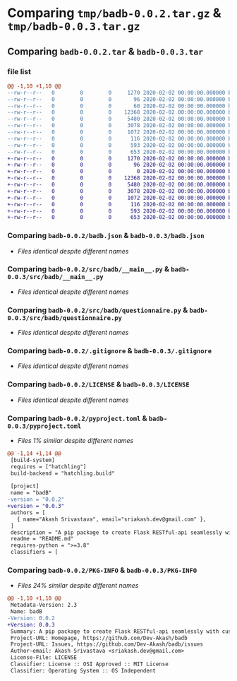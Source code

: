 # Comparing `tmp/badb-0.0.2.tar.gz` & `tmp/badb-0.0.3.tar.gz`

## Comparing `badb-0.0.2.tar` & `badb-0.0.3.tar`

### file list

```diff
@@ -1,10 +1,10 @@
--rw-r--r--   0        0        0     1270 2020-02-02 00:00:00.000000 badb-0.0.2/badb.json
--rw-r--r--   0        0        0       96 2020-02-02 00:00:00.000000 badb-0.0.2/requirements.txt
--rw-r--r--   0        0        0       60 2020-02-02 00:00:00.000000 badb-0.0.2/src/badb/__init__.py
--rw-r--r--   0        0        0    12368 2020-02-02 00:00:00.000000 badb-0.0.2/src/badb/__main__.py
--rw-r--r--   0        0        0     5480 2020-02-02 00:00:00.000000 badb-0.0.2/src/badb/questionnaire.py
--rw-r--r--   0        0        0     3078 2020-02-02 00:00:00.000000 badb-0.0.2/.gitignore
--rw-r--r--   0        0        0     1072 2020-02-02 00:00:00.000000 badb-0.0.2/LICENSE
--rw-r--r--   0        0        0      116 2020-02-02 00:00:00.000000 badb-0.0.2/README.md
--rw-r--r--   0        0        0      593 2020-02-02 00:00:00.000000 badb-0.0.2/pyproject.toml
--rw-r--r--   0        0        0      653 2020-02-02 00:00:00.000000 badb-0.0.2/PKG-INFO
+-rw-r--r--   0        0        0     1270 2020-02-02 00:00:00.000000 badb-0.0.3/badb.json
+-rw-r--r--   0        0        0       96 2020-02-02 00:00:00.000000 badb-0.0.3/requirements.txt
+-rw-r--r--   0        0        0        0 2020-02-02 00:00:00.000000 badb-0.0.3/src/badb/__init__.py
+-rw-r--r--   0        0        0    12368 2020-02-02 00:00:00.000000 badb-0.0.3/src/badb/__main__.py
+-rw-r--r--   0        0        0     5480 2020-02-02 00:00:00.000000 badb-0.0.3/src/badb/questionnaire.py
+-rw-r--r--   0        0        0     3078 2020-02-02 00:00:00.000000 badb-0.0.3/.gitignore
+-rw-r--r--   0        0        0     1072 2020-02-02 00:00:00.000000 badb-0.0.3/LICENSE
+-rw-r--r--   0        0        0      116 2020-02-02 00:00:00.000000 badb-0.0.3/README.md
+-rw-r--r--   0        0        0      593 2020-02-02 00:00:00.000000 badb-0.0.3/pyproject.toml
+-rw-r--r--   0        0        0      653 2020-02-02 00:00:00.000000 badb-0.0.3/PKG-INFO
```

### Comparing `badb-0.0.2/badb.json` & `badb-0.0.3/badb.json`

 * *Files identical despite different names*

### Comparing `badb-0.0.2/src/badb/__main__.py` & `badb-0.0.3/src/badb/__main__.py`

 * *Files identical despite different names*

### Comparing `badb-0.0.2/src/badb/questionnaire.py` & `badb-0.0.3/src/badb/questionnaire.py`

 * *Files identical despite different names*

### Comparing `badb-0.0.2/.gitignore` & `badb-0.0.3/.gitignore`

 * *Files identical despite different names*

### Comparing `badb-0.0.2/LICENSE` & `badb-0.0.3/LICENSE`

 * *Files identical despite different names*

### Comparing `badb-0.0.2/pyproject.toml` & `badb-0.0.3/pyproject.toml`

 * *Files 1% similar despite different names*

```diff
@@ -1,14 +1,14 @@
 [build-system]
 requires = ["hatchling"]
 build-backend = "hatchling.build"
 
 [project]
 name = "badB"
-version = "0.0.2"
+version = "0.0.3"
 authors = [
   { name="Akash Srivastava", email="sriakash.dev@gmail.com" },
 ]
 description = "A pip package to create Flask RESTful-api seamlessly with customizations"
 readme = "README.md"
 requires-python = ">=3.8"
 classifiers = [
```

### Comparing `badb-0.0.2/PKG-INFO` & `badb-0.0.3/PKG-INFO`

 * *Files 24% similar despite different names*

```diff
@@ -1,10 +1,10 @@
 Metadata-Version: 2.3
 Name: badB
-Version: 0.0.2
+Version: 0.0.3
 Summary: A pip package to create Flask RESTful-api seamlessly with customizations
 Project-URL: Homepage, https://github.com/Dev-Akash/badb
 Project-URL: Issues, https://github.com/Dev-Akash/badb/issues
 Author-email: Akash Srivastava <sriakash.dev@gmail.com>
 License-File: LICENSE
 Classifier: License :: OSI Approved :: MIT License
 Classifier: Operating System :: OS Independent
```

